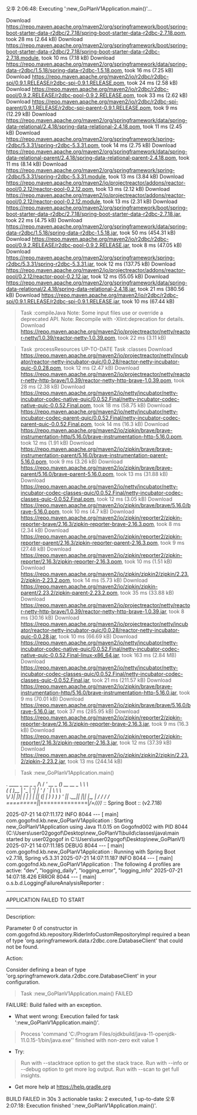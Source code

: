 오후 2:06:48: Executing ':new_GoPlanV1Application.main()'...

Download https://repo.maven.apache.org/maven2/org/springframework/boot/spring-boot-starter-data-r2dbc/2.7.18/spring-boot-starter-data-r2dbc-2.7.18.pom, took 28 ms (2.64 kB)
Download https://repo.maven.apache.org/maven2/org/springframework/boot/spring-boot-starter-data-r2dbc/2.7.18/spring-boot-starter-data-r2dbc-2.7.18.module, took 10 ms (7.18 kB)
Download https://repo.maven.apache.org/maven2/org/springframework/data/spring-data-r2dbc/1.5.18/spring-data-r2dbc-1.5.18.pom, took 16 ms (7.25 kB)
Download https://repo.maven.apache.org/maven2/io/r2dbc/r2dbc-spi/0.9.1.RELEASE/r2dbc-spi-0.9.1.RELEASE.pom, took 24 ms (2.58 kB)
Download https://repo.maven.apache.org/maven2/io/r2dbc/r2dbc-pool/0.9.2.RELEASE/r2dbc-pool-0.9.2.RELEASE.pom, took 33 ms (2.62 kB)
Download https://repo.maven.apache.org/maven2/io/r2dbc/r2dbc-spi-parent/0.9.1.RELEASE/r2dbc-spi-parent-0.9.1.RELEASE.pom, took 9 ms (12.29 kB)
Download https://repo.maven.apache.org/maven2/org/springframework/data/spring-data-relational/2.4.18/spring-data-relational-2.4.18.pom, took 11 ms (2.45 kB)
Download https://repo.maven.apache.org/maven2/org/springframework/spring-r2dbc/5.3.31/spring-r2dbc-5.3.31.pom, took 14 ms (2.75 kB)
Download https://repo.maven.apache.org/maven2/org/springframework/data/spring-data-relational-parent/2.4.18/spring-data-relational-parent-2.4.18.pom, took 11 ms (8.14 kB)
Download https://repo.maven.apache.org/maven2/org/springframework/spring-r2dbc/5.3.31/spring-r2dbc-5.3.31.module, took 13 ms (3.84 kB)
Download https://repo.maven.apache.org/maven2/io/projectreactor/addons/reactor-pool/0.2.12/reactor-pool-0.2.12.pom, took 13 ms (2.12 kB)
Download https://repo.maven.apache.org/maven2/io/projectreactor/addons/reactor-pool/0.2.12/reactor-pool-0.2.12.module, took 13 ms (2.31 kB)
Download https://repo.maven.apache.org/maven2/org/springframework/boot/spring-boot-starter-data-r2dbc/2.7.18/spring-boot-starter-data-r2dbc-2.7.18.jar, took 22 ms (4.75 kB)
Download https://repo.maven.apache.org/maven2/org/springframework/data/spring-data-r2dbc/1.5.18/spring-data-r2dbc-1.5.18.jar, took 50 ms (454.31 kB)
Download https://repo.maven.apache.org/maven2/io/r2dbc/r2dbc-pool/0.9.2.RELEASE/r2dbc-pool-0.9.2.RELEASE.jar, took 8 ms (47.05 kB)
Download https://repo.maven.apache.org/maven2/org/springframework/spring-r2dbc/5.3.31/spring-r2dbc-5.3.31.jar, took 12 ms (137.75 kB)
Download https://repo.maven.apache.org/maven2/io/projectreactor/addons/reactor-pool/0.2.12/reactor-pool-0.2.12.jar, took 12 ms (55.05 kB)
Download https://repo.maven.apache.org/maven2/org/springframework/data/spring-data-relational/2.4.18/spring-data-relational-2.4.18.jar, took 21 ms (380.56 kB)
Download https://repo.maven.apache.org/maven2/io/r2dbc/r2dbc-spi/0.9.1.RELEASE/r2dbc-spi-0.9.1.RELEASE.jar, took 10 ms (67.44 kB)

> Task :compileJava
Note: Some input files use or override a deprecated API.
Note: Recompile with -Xlint:deprecation for details.
Download https://repo.maven.apache.org/maven2/io/projectreactor/netty/reactor-netty/1.0.39/reactor-netty-1.0.39.pom, took 22 ms (3.11 kB)

> Task :processResources UP-TO-DATE
> Task :classes
Download https://repo.maven.apache.org/maven2/io/projectreactor/netty/incubator/reactor-netty-incubator-quic/0.0.28/reactor-netty-incubator-quic-0.0.28.pom, took 12 ms (2.47 kB)
Download https://repo.maven.apache.org/maven2/io/projectreactor/netty/reactor-netty-http-brave/1.0.39/reactor-netty-http-brave-1.0.39.pom, took 28 ms (2.38 kB)
Download https://repo.maven.apache.org/maven2/io/netty/incubator/netty-incubator-codec-native-quic/0.0.52.Final/netty-incubator-codec-native-quic-0.0.52.Final.pom, took 18 ms (58.75 kB)
Download https://repo.maven.apache.org/maven2/io/netty/incubator/netty-incubator-codec-parent-quic/0.0.52.Final/netty-incubator-codec-parent-quic-0.0.52.Final.pom, took 14 ms (16.3 kB)
Download https://repo.maven.apache.org/maven2/io/zipkin/brave/brave-instrumentation-http/5.16.0/brave-instrumentation-http-5.16.0.pom, took 12 ms (1.91 kB)
Download https://repo.maven.apache.org/maven2/io/zipkin/brave/brave-instrumentation-parent/5.16.0/brave-instrumentation-parent-5.16.0.pom, took 9 ms (3.26 kB)
Download https://repo.maven.apache.org/maven2/io/zipkin/brave/brave-parent/5.16.0/brave-parent-5.16.0.pom, took 13 ms (31.88 kB)
Download https://repo.maven.apache.org/maven2/io/netty/incubator/netty-incubator-codec-classes-quic/0.0.52.Final/netty-incubator-codec-classes-quic-0.0.52.Final.pom, took 12 ms (3.05 kB)
Download https://repo.maven.apache.org/maven2/io/zipkin/brave/brave/5.16.0/brave-5.16.0.pom, took 10 ms (4.7 kB)
Download https://repo.maven.apache.org/maven2/io/zipkin/reporter2/zipkin-reporter-brave/2.16.3/zipkin-reporter-brave-2.16.3.pom, took 8 ms (2.34 kB)
Download https://repo.maven.apache.org/maven2/io/zipkin/reporter2/zipkin-reporter-parent/2.16.3/zipkin-reporter-parent-2.16.3.pom, took 9 ms (27.48 kB)
Download https://repo.maven.apache.org/maven2/io/zipkin/reporter2/zipkin-reporter/2.16.3/zipkin-reporter-2.16.3.pom, took 10 ms (1.51 kB)
Download https://repo.maven.apache.org/maven2/io/zipkin/zipkin2/zipkin/2.23.2/zipkin-2.23.2.pom, took 14 ms (5.73 kB)
Download https://repo.maven.apache.org/maven2/io/zipkin/zipkin-parent/2.23.2/zipkin-parent-2.23.2.pom, took 35 ms (33.88 kB)
Download https://repo.maven.apache.org/maven2/io/projectreactor/netty/reactor-netty-http-brave/1.0.39/reactor-netty-http-brave-1.0.39.jar, took 8 ms (30.16 kB)
Download https://repo.maven.apache.org/maven2/io/projectreactor/netty/incubator/reactor-netty-incubator-quic/0.0.28/reactor-netty-incubator-quic-0.0.28.jar, took 10 ms (66.69 kB)
Download https://repo.maven.apache.org/maven2/io/netty/incubator/netty-incubator-codec-native-quic/0.0.52.Final/netty-incubator-codec-native-quic-0.0.52.Final-linux-x86_64.jar, took 163 ms (2.84 MB)
Download https://repo.maven.apache.org/maven2/io/netty/incubator/netty-incubator-codec-classes-quic/0.0.52.Final/netty-incubator-codec-classes-quic-0.0.52.Final.jar, took 21 ms (211.57 kB)
Download https://repo.maven.apache.org/maven2/io/zipkin/brave/brave-instrumentation-http/5.16.0/brave-instrumentation-http-5.16.0.jar, took 9 ms (70.01 kB)
Download https://repo.maven.apache.org/maven2/io/zipkin/brave/brave/5.16.0/brave-5.16.0.jar, took 37 ms (285.95 kB)
Download https://repo.maven.apache.org/maven2/io/zipkin/reporter2/zipkin-reporter-brave/2.16.3/zipkin-reporter-brave-2.16.3.jar, took 9 ms (16.3 kB)
Download https://repo.maven.apache.org/maven2/io/zipkin/reporter2/zipkin-reporter/2.16.3/zipkin-reporter-2.16.3.jar, took 12 ms (37.39 kB)
Download https://repo.maven.apache.org/maven2/io/zipkin/zipkin2/zipkin/2.23.2/zipkin-2.23.2.jar, took 13 ms (244.14 kB)

> Task :new_GoPlanV1Application.main()

  .   ____          _            __ _ _
 /\\ / ___'_ __ _ _(_)_ __  __ _ \ \ \ \
( ( )\___ | '_ | '_| | '_ \/ _` | \ \ \ \
 \\/  ___)| |_)| | | | | || (_| |  ) ) ) )
  '  |____| .__|_| |_|_| |_\__, | / / / /
 =========|_|==============|___/=/_/_/_/
 :: Spring Boot ::               (v2.7.18)

2025-07-21 14:07:11.172  INFO 8044 --- [           main] com.gogofnd.kb.new_GoPlanV1Application   : Starting new_GoPlanV1Application using Java 11.0.15 on Gogofnd002 with PID 8044 (C:\Users\user02gogof\Desktop\new_GoPlanV1\build\classes\java\main started by user02gogof in C:\Users\user02gogof\Desktop\new_GoPlanV1)
2025-07-21 14:07:11.185 DEBUG 8044 --- [           main] com.gogofnd.kb.new_GoPlanV1Application   : Running with Spring Boot v2.7.18, Spring v5.3.31
2025-07-21 14:07:11.187  INFO 8044 --- [           main] com.gogofnd.kb.new_GoPlanV1Application   : The following 4 profiles are active: "dev", "logging_daily", "logging_error", "logging_info"
2025-07-21 14:07:18.426 ERROR 8044 --- [           main] o.s.b.d.LoggingFailureAnalysisReporter   : 

***************************
APPLICATION FAILED TO START
***************************

Description:

Parameter 0 of constructor in com.gogofnd.kb.repository.RiderInfoCustomRepositoryImpl required a bean of type 'org.springframework.data.r2dbc.core.DatabaseClient' that could not be found.


Action:

Consider defining a bean of type 'org.springframework.data.r2dbc.core.DatabaseClient' in your configuration.


> Task :new_GoPlanV1Application.main() FAILED

FAILURE: Build failed with an exception.

* What went wrong:
Execution failed for task ':new_GoPlanV1Application.main()'.
> Process 'command 'C:/Program Files/ojdkbuild/java-11-openjdk-11.0.15-1/bin/java.exe'' finished with non-zero exit value 1

* Try:
> Run with --stacktrace option to get the stack trace.
> Run with --info or --debug option to get more log output.
> Run with --scan to get full insights.

* Get more help at https://help.gradle.org

BUILD FAILED in 30s
3 actionable tasks: 2 executed, 1 up-to-date
오후 2:07:18: Execution finished ':new_GoPlanV1Application.main()'.
